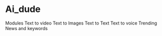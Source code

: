 # Ai_dude
Modules
Text to video
Text to Images
Text to Text
Text to voice
Trending News and keywords
